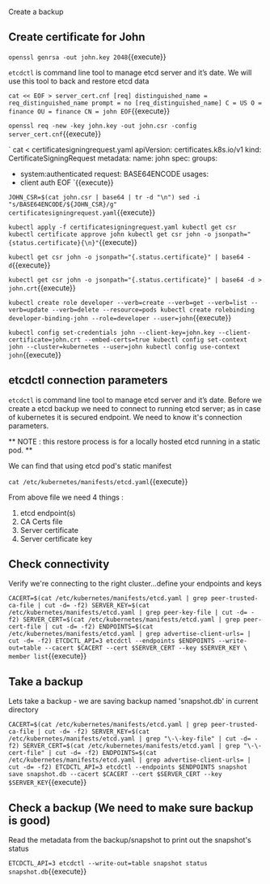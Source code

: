 Create a backup

## Create certificate for John

`openssl genrsa -out john.key 2048`{{execute}}

`etcdctl` is command line tool to manage etcd server and it’s date.
We will use this tool to back and restore etcd data


`
cat << EOF > server_cert.cnf
[req]
distinguished_name = req_distinguished_name
prompt = no
[req_distinguished_name]
C = US
O = finance
OU = finance
CN = john
EOF
`{{execute}}

`
openssl req -new -key john.key -out john.csr -config server_cert.cnf
`{{execute}}

`
cat <<EOF > certificatesigningrequest.yaml
apiVersion: certificates.k8s.io/v1
kind: CertificateSigningRequest
metadata:
  name: john
spec:
  groups:
  - system:authenticated
  request: BASE64ENCODE
  usages:
  - client auth
EOF
`{{execute}}

`
JOHN_CSR=$(cat john.csr | base64 | tr -d "\n")
sed -i "s/BASE64ENCODE/${JOHN_CSR}/g" certificatesigningrequest.yaml
`{{execute}}

`
kubectl apply -f certificatesigningrequest.yaml
kubectl get csr
kubectl certificate approve john
kubectl get csr john -o jsonpath="{status.certificate}{\n}"
`{{execute}}

`
kubectl get csr john -o jsonpath="{.status.certificate}" | base64 -d
`{{execute}}

`
kubectl get csr john -o jsonpath="{.status.certificate}" | base64 -d > john.crt
`{{execute}}

`
kubectl create role developer --verb=create --verb=get --verb=list --verb=update --verb=delete --resource=pods
kubectl create rolebinding developer-binding-john --role=developer --user=john
`{{execute}}

`
kubectl config set-credentials john --client-key=john.key --client-certificate=john.crt --embed-certs=true
kubectl config set-context john --cluster=kubernetes --user=john
kubectl config use-context john
`{{execute}}

## etcdctl connection parameters

`etcdctl` is command line tool to manage etcd server and it’s date.
Before we create a etcd backup we need to connect to running etcd server; as in case of kubernetes it is secured endpoint.
We need to know it's connection parameters.

** NOTE : this restore process is for a locally hosted etcd running in a static pod. **

We can find that using etcd pod's static manifest 

`cat /etc/kubernetes/manifests/etcd.yaml`{{execute}}

From above file we need 4 things :

1. etcd endpoint(s)
1. CA Certs file 
1. Server certificate 
1. Server certificate key

## Check connectivity 

Verify we're connecting to the right cluster...define your endpoints and keys

`
CACERT=$(cat /etc/kubernetes/manifests/etcd.yaml | grep peer-trusted-ca-file | cut -d= -f2)
SERVER_KEY=$(cat /etc/kubernetes/manifests/etcd.yaml | grep peer-key-file | cut -d= -f2)
SERVER_CERT=$(cat /etc/kubernetes/manifests/etcd.yaml | grep peer-cert-file | cut -d= -f2)
ENDPOINTS=$(cat /etc/kubernetes/manifests/etcd.yaml | grep advertise-client-urls= | cut -d= -f2)
ETCDCTL_API=3 etcdctl --endpoints $ENDPOINTS --write-out=table --cacert $CACERT --cert $SERVER_CERT --key $SERVER_KEY \
   member list
`{{execute}}

## Take a backup 

Lets take a backup - we are saving backup named 'snapshot.db' in current directory 

`
CACERT=$(cat /etc/kubernetes/manifests/etcd.yaml | grep peer-trusted-ca-file | cut -d= -f2)
SERVER_KEY=$(cat /etc/kubernetes/manifests/etcd.yaml | grep "\-\-key-file" | cut -d= -f2)
SERVER_CERT=$(cat /etc/kubernetes/manifests/etcd.yaml | grep "\-\-cert-file" | cut -d= -f2)
ENDPOINTS=$(cat /etc/kubernetes/manifests/etcd.yaml | grep advertise-client-urls= | cut -d= -f2)
ETCDCTL_API=3 etcdctl --endpoints $ENDPOINTS snapshot save snapshot.db --cacert $CACERT --cert $SERVER_CERT --key $SERVER_KEY
`{{execute}}

## Check a backup (We need to make sure backup is good)

Read the metadata from the backup/snapshot to print out the snapshot's status 

`ETCDCTL_API=3 etcdctl --write-out=table snapshot status snapshot.db`{{execute}}